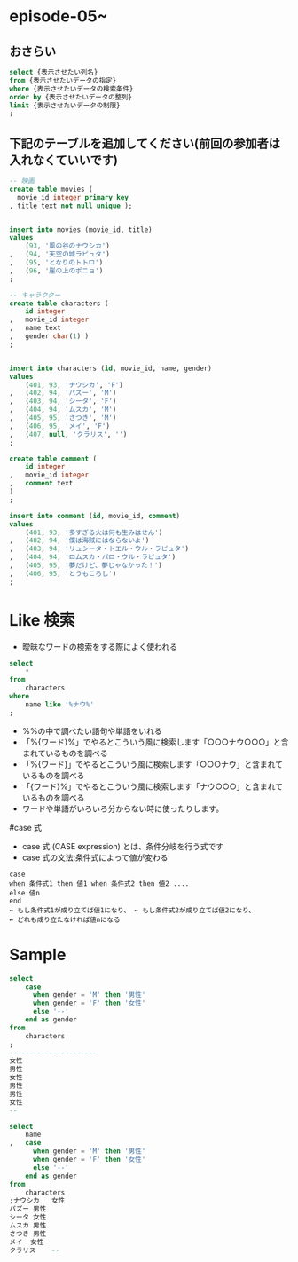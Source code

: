 # episode-05~

## おさらい
``` sql
select {表示させたい列名} 
from {表示させたいデータの指定}
where {表示させたいデータの検索条件}
order by {表示させたいデータの整列}
limit {表示させたいデータの制限}
;
```

## 下記のテーブルを追加してください(前回の参加者は入れなくていいです)
``` sql
-- 映画
create table movies (
  movie_id integer primary key
, title text not null unique );


insert into movies (movie_id, title) 
values 
    (93, '風の谷のナウシカ')
,   (94, '天空の城ラピュタ') 
,   (95, 'となりのトトロ')
,   (96, '崖の上のポニョ')
;

-- キャラクター
create table characters (
    id integer
,   movie_id integer
,   name text
,   gender char(1) )
;


insert into characters (id, movie_id, name, gender)
values 
    (401, 93, 'ナウシカ', 'F')
,   (402, 94, 'パズー', 'M')
,   (403, 94, 'シータ', 'F')
,   (404, 94, 'ムスカ', 'M')
,   (405, 95, 'さつき', 'M')
,   (406, 95, 'メイ', 'F')
,   (407, null, 'クラリス', '')
;

create table comment (
    id integer
,   movie_id integer
,   comment text
)
;

insert into comment (id, movie_id, comment)
values 
    (401, 93, '多すぎる火は何も生みはせん')
,   (402, 94, '僕は海賊にはならないよ')
,   (403, 94, 'リュシータ・トエル・ウル・ラピュタ')
,   (404, 94, 'ロムスカ・パロ・ウル・ラピュタ')
,   (405, 95, '夢だけど、夢じゃなかった！')
,   (406, 95, 'とうもころし')
;
```

# Like 検索
- 曖昧なワードの検索をする際によく使われる

``` sql
select
    *  
from
    characters
where 
    name like '%ナウ%'
;
```

- %%の中で調べたい語句や単語をいれる
- 「%{ワード}%」でやるとこういう風に検索します「○○○ナウ○○○」と含まれているものを調べる
- 「%{ワード}」でやるとこういう風に検索します「○○○ナウ」と含まれているものを調べる
- 「{ワード}%」でやるとこういう風に検索します「ナウ○○○」と含まれているものを調べる
- ワードや単語がいろいろ分からない時に使ったりします。


#case 式
- case 式 (CASE expression) とは、条件分岐を行う式です
- case 式の文法:条件式によって値が変わる

``` text
case
when 条件式1 then 値1 when 条件式2 then 値2 ....
else 値n
end
← もし条件式1が成り立てば値1になり、 ← もし条件式2が成り立てば値2になり、
← どれも成り立たなければ値nになる
```

# Sample
``` sql
select
    case 
      when gender = 'M' then '男性'
      when gender = 'F' then '女性'
      else '--'
    end as gender  
from
    characters
; 
----------------------
女性
男性
女性
男性
男性
女性
--
```

``` sql
select
    name
,   case 
      when gender = 'M' then '男性'
      when gender = 'F' then '女性'
      else '--'
    end as gender  
from
    characters
;ナウシカ	女性
パズー	男性
シータ	女性
ムスカ	男性
さつき	男性
メイ	女性
クラリス	--
```

